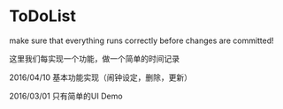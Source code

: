 # ToDoList

make sure that everything runs correctly before changes are committed!

这里我们每实现一个功能，做一个简单的时间记录

2016/04/10 基本功能实现（闹钟设定，删除，更新）

2016/03/01 只有简单的UI Demo

